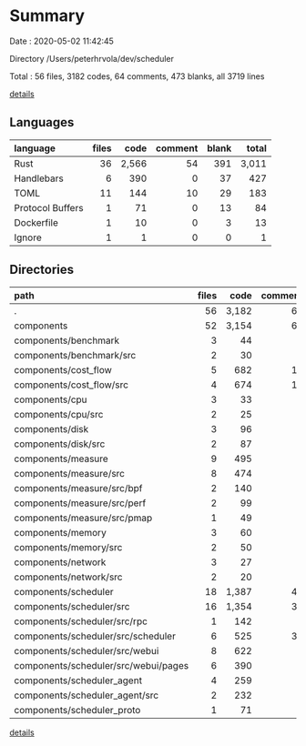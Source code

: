 # Summary

Date : 2020-05-02 11:42:45

Directory /Users/peterhrvola/dev/scheduler

Total : 56 files,  3182 codes, 64 comments, 473 blanks, all 3719 lines

[details](details.md)

## Languages
| language | files | code | comment | blank | total |
| :--- | ---: | ---: | ---: | ---: | ---: |
| Rust | 36 | 2,566 | 54 | 391 | 3,011 |
| Handlebars | 6 | 390 | 0 | 37 | 427 |
| TOML | 11 | 144 | 10 | 29 | 183 |
| Protocol Buffers | 1 | 71 | 0 | 13 | 84 |
| Dockerfile | 1 | 10 | 0 | 3 | 13 |
| Ignore | 1 | 1 | 0 | 0 | 1 |

## Directories
| path | files | code | comment | blank | total |
| :--- | ---: | ---: | ---: | ---: | ---: |
| . | 56 | 3,182 | 64 | 473 | 3,719 |
| components | 52 | 3,154 | 63 | 468 | 3,685 |
| components/benchmark | 3 | 44 | 1 | 7 | 52 |
| components/benchmark/src | 2 | 30 | 0 | 5 | 35 |
| components/cost_flow | 5 | 682 | 11 | 114 | 807 |
| components/cost_flow/src | 4 | 674 | 10 | 111 | 795 |
| components/cpu | 3 | 33 | 1 | 9 | 43 |
| components/cpu/src | 2 | 25 | 0 | 6 | 31 |
| components/disk | 3 | 96 | 1 | 20 | 117 |
| components/disk/src | 2 | 87 | 0 | 17 | 104 |
| components/measure | 9 | 495 | 3 | 70 | 568 |
| components/measure/src | 8 | 474 | 2 | 67 | 543 |
| components/measure/src/bpf | 2 | 140 | 0 | 20 | 160 |
| components/measure/src/perf | 2 | 99 | 0 | 14 | 113 |
| components/measure/src/pmap | 1 | 49 | 0 | 9 | 58 |
| components/memory | 3 | 60 | 4 | 14 | 78 |
| components/memory/src | 2 | 50 | 3 | 11 | 64 |
| components/network | 3 | 27 | 1 | 8 | 36 |
| components/network/src | 2 | 20 | 0 | 5 | 25 |
| components/scheduler | 18 | 1,387 | 40 | 184 | 1,611 |
| components/scheduler/src | 16 | 1,354 | 39 | 180 | 1,573 |
| components/scheduler/src/rpc | 1 | 142 | 0 | 22 | 164 |
| components/scheduler/src/scheduler | 6 | 525 | 39 | 80 | 644 |
| components/scheduler/src/webui | 8 | 622 | 0 | 68 | 690 |
| components/scheduler/src/webui/pages | 6 | 390 | 0 | 37 | 427 |
| components/scheduler_agent | 4 | 259 | 1 | 29 | 289 |
| components/scheduler_agent/src | 2 | 232 | 0 | 24 | 256 |
| components/scheduler_proto | 1 | 71 | 0 | 13 | 84 |

[details](details.md)